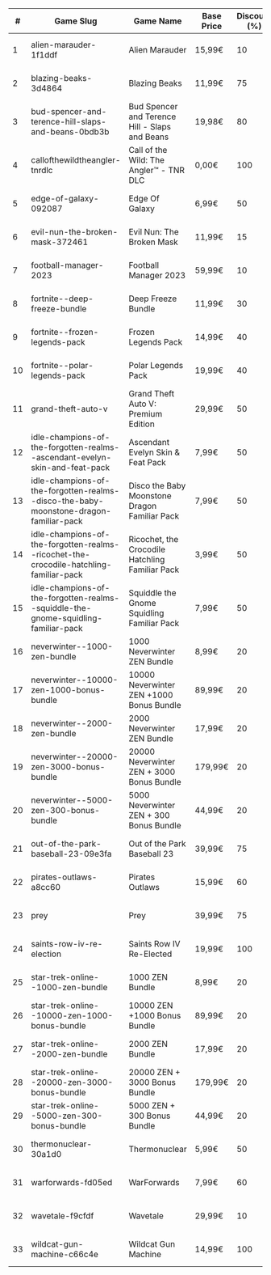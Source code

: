 |#|Game Slug|Game Name|Base Price|Discount (%)|Starts|Ends|
|---|---|---|---|---|---|---|
|1|alien-marauder-1f1ddf|Alien Marauder|15,99€|10|2022-12-15 14h|2022-12-22 14h|
|2|blazing-beaks-3d4864|Blazing Beaks|11,99€|75|2022-12-15 15h|2023-01-02 15h|
|3|bud-spencer-and-terence-hill-slaps-and-beans-0bdb3b|Bud Spencer and Terence Hill - Slaps and Beans|19,98€|80|2022-12-16 04h|2023-01-01 04h|
|4|callofthewildtheangler-tnrdlc|Call of the Wild: The Angler™ - TNR DLC|0,00€|100|2022-12-12 10h|2023-01-05 10h|
|5|edge-of-galaxy-092087|Edge Of Galaxy|6,99€|50|2023-01-10 05h|2023-01-17 05h|
|6|evil-nun-the-broken-mask-372461|Evil Nun: The Broken Mask|11,99€|15|2022-12-09 18h|2022-12-16 18h|
|7|football-manager-2023|Football Manager 2023|59,99€|10|2022-12-22 15h|2022-12-27 15h|
|8|fortnite--deep-freeze-bundle|Deep Freeze Bundle|11,99€|30|2022-12-21 00h|2023-01-10 00h|
|9|fortnite--frozen-legends-pack|Frozen Legends Pack|14,99€|40|2022-12-21 00h|2023-01-10 00h|
|10|fortnite--polar-legends-pack|Polar Legends Pack|19,99€|40|2022-12-21 00h|2023-01-10 00h|
|11|grand-theft-auto-v|Grand Theft Auto V: Premium Edition|29,99€|50|2022-12-14 16h|2023-01-05 16h|
|12|idle-champions-of-the-forgotten-realms--ascendant-evelyn-skin-and-feat-pack|Ascendant Evelyn Skin & Feat Pack|7,99€|50|2023-01-13 20h|2023-01-20 20h|
|13|idle-champions-of-the-forgotten-realms--disco-the-baby-moonstone-dragon-familiar-pack|Disco the Baby Moonstone Dragon Familiar Pack|7,99€|50|2023-01-13 20h|2023-01-20 20h|
|14|idle-champions-of-the-forgotten-realms--ricochet-the-crocodile-hatchling-familiar-pack|Ricochet, the Crocodile Hatchling Familiar Pack|3,99€|50|2023-01-13 20h|2023-01-20 20h|
|15|idle-champions-of-the-forgotten-realms--squiddle-the-gnome-squidling-familiar-pack|Squiddle the Gnome Squidling Familiar Pack|7,99€|50|2023-01-13 20h|2023-01-20 20h|
|16|neverwinter--1000-zen-bundle|1000 Neverwinter ZEN Bundle|8,99€|20|2022-12-21 16h|2023-01-06 16h|
|17|neverwinter--10000-zen-1000-bonus-bundle|10000 Neverwinter ZEN +1000 Bonus Bundle|89,99€|20|2022-12-21 16h|2023-01-06 16h|
|18|neverwinter--2000-zen-bundle|2000 Neverwinter ZEN Bundle|17,99€|20|2022-12-21 16h|2023-01-06 16h|
|19|neverwinter--20000-zen-3000-bonus-bundle|20000 Neverwinter ZEN + 3000 Bonus Bundle|179,99€|20|2022-12-21 16h|2023-01-06 16h|
|20|neverwinter--5000-zen-300-bonus-bundle|5000 Neverwinter ZEN + 300 Bonus Bundle|44,99€|20|2022-12-21 16h|2023-01-06 16h|
|21|out-of-the-park-baseball-23-09e3fa|Out of the Park Baseball 23|39,99€|75|2022-12-22 18h|2023-01-05 13h|
|22|pirates-outlaws-a8cc60|Pirates Outlaws|15,99€|60|2022-12-12 05h|2022-12-18 05h|
|23|prey|Prey|39,99€|75|2023-01-24 16h|2023-01-31 16h|
|24|saints-row-iv-re-election|Saints Row IV Re-Elected|19,99€|100|2022-12-08 16h|2022-12-15 16h|
|25|star-trek-online--1000-zen-bundle|1000 ZEN Bundle|8,99€|20|2022-12-21 16h|2023-01-02 16h|
|26|star-trek-online--10000-zen-1000-bonus-bundle|10000 ZEN +1000 Bonus Bundle|89,99€|20|2022-12-21 16h|2023-01-02 16h|
|27|star-trek-online--2000-zen-bundle|2000 ZEN Bundle|17,99€|20|2022-12-21 16h|2023-01-02 16h|
|28|star-trek-online--20000-zen-3000-bonus-bundle|20000 ZEN + 3000 Bonus Bundle|179,99€|20|2022-12-21 16h|2023-01-02 16h|
|29|star-trek-online--5000-zen-300-bonus-bundle|5000 ZEN + 300 Bonus Bundle|44,99€|20|2022-12-21 16h|2023-01-02 16h|
|30|thermonuclear-30a1d0|Thermonuclear|5,99€|50|2023-01-17 18h|2023-01-24 18h|
|31|warforwards-fd05ed|WarForwards|7,99€|60|2023-01-24 05h|2023-01-31 05h|
|32|wavetale-f9cfdf|Wavetale|29,99€|10|2022-12-12 16h|2022-12-19 16h|
|33|wildcat-gun-machine-c66c4e|Wildcat Gun Machine|14,99€|100|2022-12-08 16h|2022-12-15 16h|
